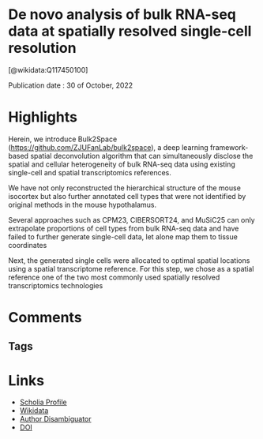 
De novo analysis of bulk RNA-seq data at spatially resolved single-cell resolution
==================================================================================
  
  [@wikidata:Q117450100]  
  
Publication date : 30 of October, 2022  

# Highlights
Herein, we introduce Bulk2Space (https://github.com/ZJUFanLab/bulk2space), a deep learning framework-based spatial deconvolution algorithm that can simultaneously disclose the spatial and cellular heterogeneity of bulk RNA-seq data using existing single-cell and spatial transcriptomics references.

We have not only reconstructed the hierarchical structure of the mouse isocortex but also further annotated cell types that were not identified by original methods in the mouse hypothalamus.

Several approaches such as CPM23, CIBERSORT24, and MuSiC25 can only extrapolate proportions of cell types from bulk RNA-seq data and have failed to further generate single-cell data, let alone map them to tissue coordinates

Next, the generated single cells were allocated to optimal spatial locations using a spatial transcriptome reference. For this step, we chose as a spatial reference one of the two most commonly used spatially resolved transcriptomics technologies






# Comments

## Tags

# Links
  
 * [Scholia Profile](https://scholia.toolforge.org/work/Q117450100)  
 * [Wikidata](https://www.wikidata.org/wiki/Q117450100)  
 * [Author Disambiguator](https://author-disambiguator.toolforge.org/work_item_oauth.php?id=Q117450100&batch_id=&match=1&author_list_id=&doit=Get+author+links+for+work)  
 * [DOI](https://doi.org/10.1038/S41467-022-34271-Z)  
